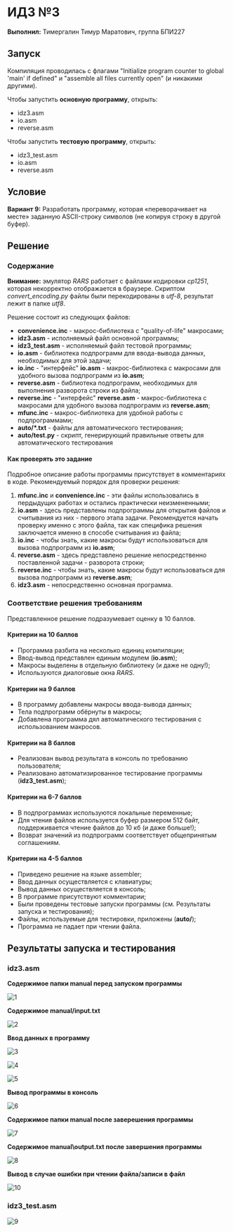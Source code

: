 # ИДЗ №3

**Выполнил:** Тимергалин Тимур Маратович, группа БПИ227

## Запуск

Компиляция проводилась с флагами "Initialize program counter to global 'main' if defined" и "assemble all files currently open" (и никакими другими).

Чтобы запустить **основную программу**, открыть:

- idz3.asm
- io.asm
- reverse.asm

Чтобы запустить **тестовую программу**, открыть:

- idz3_test.asm
- io.asm
- reverse.asm

## Условие

**Вариант 9:** Разработать программу, которая «переворачивает на месте» заданную ASCII-строку символов (не копируя строку в другой буфер).

## Решение

### Содержание

**Внимание:** эмулятор *RARS* работает с файлами кодировки *cp1251*, которая некорректно отображается в браузере. Скриптом  *convert_encoding.py* файлы были перекодированы в *utf-8*, результат лежит в папке *utf8*.

Решение состоит из следующих файлов:

- **convenience.inc** - макрос-библиотека с "quality-of-life" макросами;
- **idz3.asm** - исполняемый файл основной программы;
- **idz3_test.asm** - исполняемый файл тестовой программы;
- **io.asm** - библиотека подпрограмм для ввода-вывода данных, необходимых для этой задачи;
- **io.inc** - "интерфейс" **io.asm** - макрос-библиотека с макросами для удобного вызова подпрограмм из **io.asm**;
- **reverse.asm** - библиотека подпрограмм, необходимых для выполнения разворота строки из файла;
- **reverse.inc** - "интерфейс" **reverse.asm** - макрос-библиотека с макросами для удобного вызова подпрограмм из **reverse.asm**;
- **mfunc.inc** - макрос-библиотека для удобной работы с подпрограммами;
- **auto/*.txt** - файлы для автоматического тестирования;
- **auto/test.py** - скрипт, генерирующий правильные ответы для автоматического тестирования

#### Как проверять это задание

Подробное описание работы программы присутствует в комментариях в коде. Рекомендуемый порядок для проверки решения:

1. **mfunc.inc** и **convenience.inc** - эти файлы использовались в пердыдущих работах и остались практически неизмененными;
2. **io.asm** - здесь представлены подпрограммы для открытия файлов и считывания из них - первого этапа задачи. Рекомендуется начать проверку именно с этого файла, так как специфика решения заключается именно в способе считывания из файла;
3. **io.inc** - чтобы знать, какие макросы будут использоваться для вызова подпрограмм из **io.asm**;
4. **reverse.asm** - здесь представлено решение непосредственно поставленной задачи - разворота строки;
5. **reverse.inc** - чтобы знать, какие макросы будут использоваться для вызова подпрограмм из **reverse.asm**;
6. **idz3.asm** - непосредственно основная программа.

### Соответствие решения требованиям

Представленное решение подразумевает оценку в 10 баллов.

#### Критерии на 10 баллов

- Программа разбита на несколько единиц компиляции;
- Ввод-вывод представлен единым модулем (**io.asm**);
- Макросы выделены в отдельную библиотеку (и даже не одну!);
- Используются диалоговые окна *RARS*.

#### Критерии на 9 баллов

- В программу добавлены макросы ввода-вывода данных;
- Тела подпрограмм обёрнуты в макросы;
- Добавлена программа дял автоматического тестирования с использованием макросов.

#### Критерии на 8 баллов

- Реализован вывод результата в консоль по требованию пользователя;
- Реализовано автоматизированное тестирование программы (**idz3_test.asm**);

#### Критерии на 6-7 баллов

- В подпрограммах используются локальные переменные;
- Для чтения файлов используется буфер размером 512 байт, поддерживается чтение файлов до 10 кб (и даже больше!);
- Возврат значений из подпрограмм соответствует общепринятым соглашениям.

#### Критерии на 4-5 баллов

- Приведено решение на языке assembler;
- Ввод данных осуществляется с клавиатуры;
- Вывод данных осуществляется в консоль;
- В программе присутствуют комментарии;
- Были проведены тестовые запуски программы (см. Результаты запуска и тестирования);
- Файлы, используемые для тестировки, приложены (**auto/**);
- Программа не падает при чтении файла.

## Результаты запуска и тестирования

### idz3.asm

**Содержимое папки manual перед запуском программы**

![1](screenshots/1.png) 

**Содержимое manual/input.txt**

![2](screenshots/2.png) 

**Ввод данных в программу**

![3](screenshots/3.png) 

![4](screenshots/4.png) 

![5](screenshots/5.png) 

**Вывод программы в консоль**

![6](screenshots/6.png)

**Содержимое папки manual после заверешения программы** 

![7](screenshots/7.png) 

**Содержимое manual\output.txt после завершения программы**

![8](screenshots/8.png) 

**Вывод в случае ошибки при чтении файла/записи в файл**

![10](screenshots/10.png) 

### idz3_test.asm

![9](screenshots/9.png) 